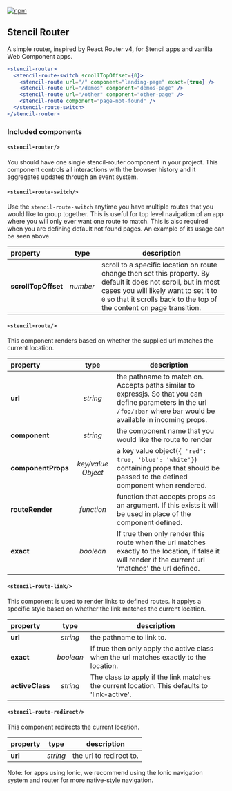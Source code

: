 [![npm][npm-badge]][npm-badge-url]
## Stencil Router

A simple router, inspired by React Router v4, for Stencil apps and vanilla Web Component apps.

```jsx
<stencil-router>
  <stencil-route-switch scrollTopOffset={0}>
    <stencil-route url="/" component="landing-page" exact={true} />
    <stencil-route url="/demos" component="demos-page" />
    <stencil-route url="/other" component="other-page" />
    <stencil-route component="page-not-found" />
  </stencil-route-switch>
</stencil-router>
```

### Included components

#### ```<stencil-router/>```

  You should have one single stencil-router component in your project.  This component controls all interactions with the browser history and it aggregates updates through an event system.

#### ```<stencil-route-switch/>```

  Use the `stencil-route-switch` anytime you have multiple routes that you would like to group together. This is useful for top level navigation of an app where you will only ever want one route to match. This is also required when you are defining default not found pages. An example of its usage can be seen above.

  | property            | type          | description                     |
  |:------------------- |:-------------:| ------------------------------- |
  | **scrollTopOffset** | *number*      | scroll to a specific location on route change then set this property.  By default it does not scroll, but in most cases you will likely want to set it to `0` so that it scrolls back to the top of the content on page transition.

#### ```<stencil-route/>```
  
  This component renders based on whether the supplied url matches the current location.

  | property            | type          | description                     |
  |:------------------- |:-------------:| ------------------------------- |
  | **url**             | *string*      | the pathname to match on.  Accepts paths similar to expressjs.  So that you can define parameters in the url `/foo/:bar` where bar would be available in incoming props.
  | **component**       | *string*      | the component name that you would like the route to render
  | **componentProps**  | *key/value Object*  | a key value object(`{ 'red': true, 'blue': 'white'}`) containing props that should be passed to the defined component when rendered.
  | **routeRender**     | *function*   | function that accepts props as an argument. If this exists it will be used in place of the component defined.
  | **exact**           | *boolean*   | If true then only render this route when the url matches exactly to the location, if false it will render if the current url 'matches' the url defined.

#### ```<stencil-route-link/>```

  This component is used to render links to defined routes.  It applys a specific style based on whether the link matches the current location.

  | property            | type          | description                     |
  |:------------------- |:-------------:| ------------------------------- |
  | **url**             | *string*      | the pathname to link to.
  | **exact**           | *boolean*     | If true then only apply the active class when the url matches exactly to the location.
  | **activeClass**     | *string*      | The class to apply if the link matches the current location. This defaults to 'link-active'.

#### ```<stencil-route-redirect/>```

  This component redirects the current location.

  | property            | type          | description                     |
  |:------------------- |:-------------:| ------------------------------- |
  | **url**             | *string*      | the url to redirect to.


Note: for apps using Ionic, we recommend using the Ionic navigation system and router for more native-style navigation.

[npm-badge]: https://img.shields.io/npm/v/@stencil/router.svg
[npm-badge-url]: https://www.npmjs.com/package/@stencil/router
